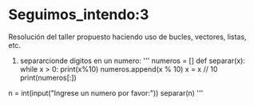 # Seguimos_intendo:3
Resolución del taller propuesto haciendo uso de bucles, vectores, listas, etc.
1. separarcionde digitos en un numero:
'''
numeros = []
def separar(x):
    while x > 0:
        print(x%10)
        numeros.append(x % 10)
        x = x // 10
    print(numeros[:])

n = int(input("Ingrese un numero por favor:"))
separar(n) 
'''
